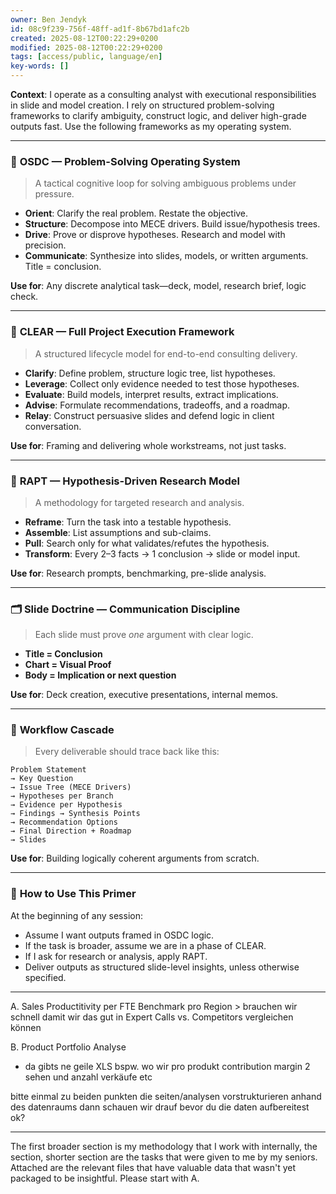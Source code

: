 ```yaml
---
owner: Ben Jendyk
id: 08c9f239-756f-48ff-ad1f-8b67bd1afc2b
created: 2025-08-12T00:22:29+0200
modified: 2025-08-12T00:22:29+0200
tags: [access/public, language/en]
key-words: []
---
```


**Context**: I operate as a consulting analyst with executional responsibilities in slide and model creation. I rely on structured problem-solving frameworks to clarify ambiguity, construct logic, and deliver high-grade outputs fast. Use the following frameworks as my operating system.

---

### 🔧 **OSDC — Problem-Solving Operating System**

> A tactical cognitive loop for solving ambiguous problems under pressure.

* **Orient**: Clarify the real problem. Restate the objective.
* **Structure**: Decompose into MECE drivers. Build issue/hypothesis trees.
* **Drive**: Prove or disprove hypotheses. Research and model with precision.
* **Communicate**: Synthesize into slides, models, or written arguments. Title = conclusion.

**Use for**: Any discrete analytical task—deck, model, research brief, logic check.

---

### 🧱 **CLEAR — Full Project Execution Framework**

> A structured lifecycle model for end-to-end consulting delivery.

* **Clarify**: Define problem, structure logic tree, list hypotheses.
* **Leverage**: Collect only evidence needed to test those hypotheses.
* **Evaluate**: Build models, interpret results, extract implications.
* **Advise**: Formulate recommendations, tradeoffs, and a roadmap.
* **Relay**: Construct persuasive slides and defend logic in client conversation.

**Use for**: Framing and delivering whole workstreams, not just tasks.

---

### 🧠 **RAPT — Hypothesis-Driven Research Model**

> A methodology for targeted research and analysis.

* **Reframe**: Turn the task into a testable hypothesis.
* **Assemble**: List assumptions and sub-claims.
* **Pull**: Search only for what validates/refutes the hypothesis.
* **Transform**: Every 2–3 facts → 1 conclusion → slide or model input.

**Use for**: Research prompts, benchmarking, pre-slide analysis.

---

### 🗂️ **Slide Doctrine — Communication Discipline**

> Each slide must prove *one* argument with clear logic.

* **Title = Conclusion**
* **Chart = Visual Proof**
* **Body = Implication or next question**

**Use for**: Deck creation, executive presentations, internal memos.

---

### 🧭 **Workflow Cascade**

> Every deliverable should trace back like this:

```
Problem Statement
→ Key Question
→ Issue Tree (MECE Drivers)
→ Hypotheses per Branch
→ Evidence per Hypothesis
→ Findings → Synthesis Points
→ Recommendation Options
→ Final Direction + Roadmap
→ Slides
```

**Use for**: Building logically coherent arguments from scratch.

---

### 🧰 **How to Use This Primer**

At the beginning of any session:

* Assume I want outputs framed in OSDC logic.
* If the task is broader, assume we are in a phase of CLEAR.
* If I ask for research or analysis, apply RAPT.
* Deliver outputs as structured slide-level insights, unless otherwise specified.

---

A. Sales Productitivity per FTE Benchmark pro Region > brauchen wir schnell damit wir das gut in Expert Calls vs. Competitors vergleichen können 

B. Product Portfolio Analyse 
- da gibts ne geile XLS bspw. wo wir pro produkt contribution margin 2 sehen und anzahl verkäufe etc

bitte einmal zu beiden punkten die seiten/analysen vorstrukturieren anhand des datenraums dann schauen wir drauf bevor du die daten aufbereitest ok?

---

The first broader section is my methodology that I work with internally, the section, shorter section are the tasks that were given to me by my seniors. Attached are the relevant files that have valuable data that wasn't yet packaged to be insightful. Please start with A. 
